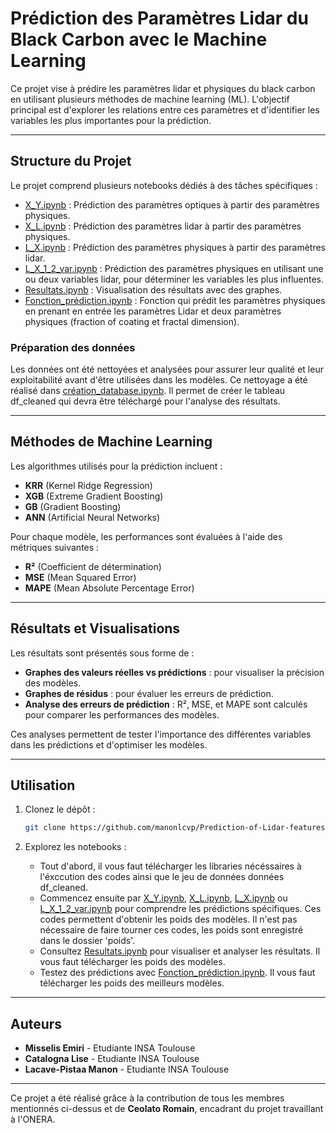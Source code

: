 # Prédiction des Paramètres Lidar du Black Carbon avec le Machine Learning

Ce projet vise à prédire les paramètres lidar et physiques du black carbon en utilisant plusieurs méthodes de machine learning (ML). L'objectif principal est d'explorer les relations entre ces paramètres et d'identifier les variables les plus importantes pour la prédiction.

---

## Structure du Projet
Le projet comprend plusieurs notebooks dédiés à des tâches spécifiques :

- [X_Y.ipynb](Notebooks-ML/X_Y.ipynb) : Prédiction des paramètres optiques à partir des paramètres physiques.
- [X_L.ipynb](Notebooks-ML/X_L.ipynb) : Prédiction des paramètres lidar à partir des paramètres physiques.
- [L_X.ipynb](Notebooks-ML/L_X.ipynb) : Prédiction des paramètres physiques à partir des paramètres lidar.
- [L_X_1_2_var.ipynb](Notebooks-ML/L_X_1_2_var.ipynb) : Prédiction des paramètres physiques en utilisant une ou deux variables lidar, pour déterminer les variables les plus influentes.
- [Resultats.ipynb](Notebooks-ML/Resultats.ipynb) : Visualisation des résultats avec des graphes.
- [Fonction_prédiction.ipynb](Notebooks-ML/Fonction_prédiction.ipynb) : Fonction qui prédit les paramètres physiques en prenant en entrée les paramètres Lidar et deux paramètres physiques (fraction of coating et fractal dimension).

### Préparation des données

Les données ont été nettoyées et analysées pour assurer leur qualité et leur exploitabilité avant d'être utilisées dans les modèles. Ce nettoyage a été réalisé dans [création_database.ipynb](data/création_database.ipynb). Il permet de créer le tableau df_cleaned qui devra être téléchargé pour l'analyse des résultats. 

---

## Méthodes de Machine Learning
Les algorithmes utilisés pour la prédiction incluent :
- **KRR** (Kernel Ridge Regression)
- **XGB** (Extreme Gradient Boosting)
- **GB** (Gradient Boosting)
- **ANN** (Artificial Neural Networks)

Pour chaque modèle, les performances sont évaluées à l'aide des métriques suivantes :
- **R²** (Coefficient de détermination)
- **MSE** (Mean Squared Error)
- **MAPE** (Mean Absolute Percentage Error)

---

## Résultats et Visualisations
Les résultats sont présentés sous forme de :
- **Graphes des valeurs réelles vs prédictions** : pour visualiser la précision des modèles.
- **Graphes de résidus** : pour évaluer les erreurs de prédiction.
- **Analyse des erreurs de prédiction** : R², MSE, et MAPE sont calculés pour comparer les performances des modèles.

Ces analyses permettent de tester l'importance des différentes variables dans les prédictions et d'optimiser les modèles.

---

## Utilisation
1. Clonez le dépôt :
   ```bash
   git clone https://github.com/manonlcvp/Prediction-of-Lidar-features-for-black-carbon.git
   ```

2. Explorez les notebooks :
   -  Tout d'abord, il vous faut télécharger les libraries nécéssaires à l'éxccution des codes ainsi que le jeu de données données df_cleaned. 
   - Commencez ensuite par [X_Y.ipynb](Notebooks-ML/X_Y.ipynb), [X_L.ipynb](Notebooks-ML/X_L.ipynb), [L_X.ipynb](Notebooks-ML/L_X.ipynb) ou [L_X_1_2_var.ipynb](Notebooks-ML/L_X_1_2_var.ipynb) pour comprendre les prédictions spécifiques. Ces codes permettent d'obtenir les poids des modèles. Il n'est pas nécessaire de faire tourner ces codes, les poids sont enregistré dans le dossier 'poids'. 
   - Consultez [Resultats.ipynb](Notebooks-ML/Resultats.ipynb) pour visualiser et analyser les résultats. Il vous faut télécharger les poids des modèles. 
   - Testez des prédictions avec [Fonction_prédiction.ipynb](Notebooks-ML/Fonction_prédiction.ipynb).  Il vous faut télécharger les poids des meilleurs modèles. 

---

## Auteurs

- **Misselis Emiri** - Etudiante INSA Toulouse
- **Catalogna Lise** - Etudiante INSA Toulouse
- **Lacave-Pistaa Manon** - Etudiante INSA Toulouse

---

Ce projet a été réalisé grâce à la contribution de tous les membres mentionnés ci-dessus et de **Ceolato Romain**, encadrant du projet travaillant à l'ONERA. 
